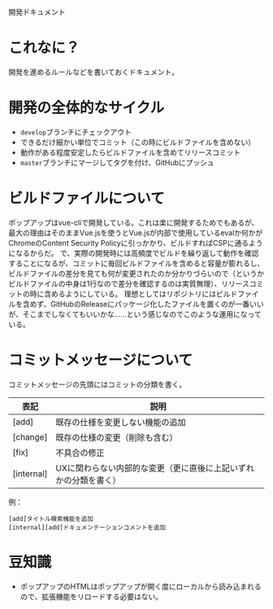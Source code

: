 開発ドキュメント

# これなに？
開発を進めるルールなどを書いておくドキュメント。

# 開発の全体的なサイクル
- `develop`ブランチにチェックアウト
- できるだけ細かい単位でコミット（この時にビルドファイルを含めない）
- 動作がある程度安定したらビルドファイルを含めてリリースコミット
- `master`ブランチにマージしてタグを付け、GitHubにプッシュ

# ビルドファイルについて
ポップアップはvue-cliで開発している。これは楽に開発するためでもあるが、最大の理由はそのままVue.jsを使うとVue.jsが内部で使用しているevalか何かがChromeのContent Security Policyに引っかかり、ビルドすればCSPに通るようになるからだ。
で、実際の開発時には高頻度でビルドを繰り返して動作を確認することになるが、コミットに毎回ビルドファイルを含めると容量が膨れるし、ビルドファイルの差分を見ても何が変更されたのか分かりづらいので（というかビルドファイルの中身は1行なので差分を確認するのは実質無理）、リリースコミットの時に含めるようにしている。
理想としてはリポジトリにはビルドファイルを含めず、GitHubのReleaseにパッケージ化したファイルを置くのが一番いいが、そこまでしなくてもいいかな……という感じなのでこのような運用になっている。

# コミットメッセージについて
コミットメッセージの先頭にはコミットの分類を書く。

|表記|説明|
|----|----|
|[add]|既存の仕様を変更しない機能の追加|
|[change]|既存の仕様の変更（削除も含む）|
|[fix]|不具合の修正|
|[internal]|UXに関わらない内部的な変更（更に直後に上記いずれかの分類を書く）|

例：
```
[add]タイトル検索機能を追加
[internal][add]ドキュメンテーションコメントを追加
```

# 豆知識
- ポップアップのHTMLはポップアップが開く度にローカルから読み込まれるので、拡張機能をリロードする必要はない。